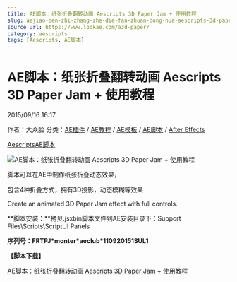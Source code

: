 ```yaml
---
title: AE脚本：纸张折叠翻转动画 Aescripts 3D Paper Jam + 使用教程
slug: aejiao-ben-zhi-zhang-zhe-die-fan-zhuan-dong-hua-aescripts-3d-paper-jam-shi-yong-jiao-cheng
source_url: https://www.lookae.com/a3d-paper/
category: aescripts
tags: [Aescripts, AE脚本]
---
```

# AE脚本：纸张折叠翻转动画 Aescripts 3D Paper Jam + 使用教程

2015/09/16 16:17

作者：大众脸
分类：[AE插件](https://www.lookae.com/after-effects/aechajian/) / [AE教程](https://www.lookae.com/after-effects/aejiaocheng/) / [AE模板](https://www.lookae.com/after-effects/other-after-effects/) / [AE脚本](https://www.lookae.com/after-effects/aescripts/) / [After Effects](https://www.lookae.com/after-effects/)

[Aescripts](https://www.lookae.com/tag/aescripts/)[AE脚本](https://www.lookae.com/tag/ae%e8%84%9a%e6%9c%ac/)

![AE脚本：纸张折叠翻转动画 Aescripts 3D Paper Jam + 使用教程](https://www.lookae.com/wp-content/uploads/2019/04/3D-Paper-Jam-1.jpg "AE脚本：纸张折叠翻转动画 Aescripts 3D Paper Jam + 使用教程-LookAE.com")

脚本可以在AE中制作纸张折叠动态效果，

包含4种折叠方式，拥有3D投影，动态模糊等效果

Create an animated 3D Paper Jam effect with full controls.

**脚本安装：**拷贝.jsxbin脚本文件到AE安装目录下：Support Files\Scripts\ScriptUI Panels

**序列号：FRTPJ\*monter\*aeclub\*110920151SUL1**

**【脚本下载】**

[AE脚本：纸张折叠翻转动画 Aescripts 3D Paper Jam + 使用教程](https://www.400gb.com/file/118493057)
